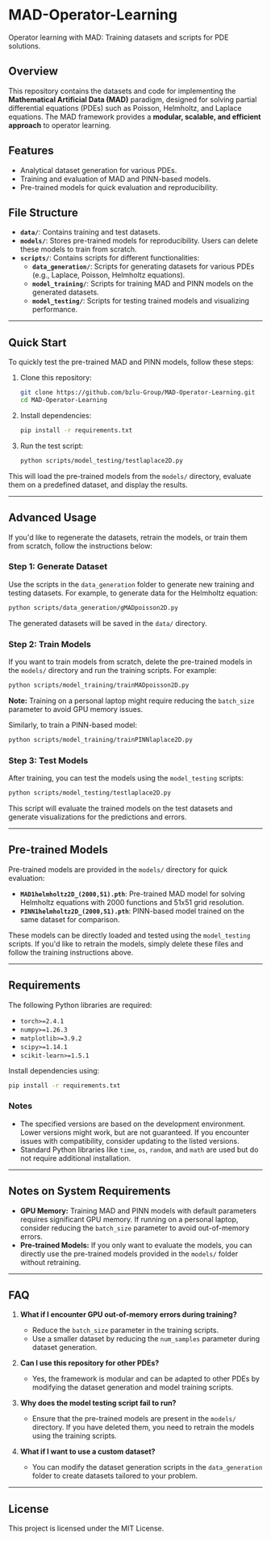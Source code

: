 
# MAD-Operator-Learning

Operator learning with MAD: Training datasets and scripts for PDE solutions.

## Overview
This repository contains the datasets and code for implementing the **Mathematical Artificial Data (MAD)** paradigm, designed for solving partial differential equations (PDEs) such as Poisson, Helmholtz, and Laplace equations. The MAD framework provides a **modular, scalable, and efficient approach** to operator learning.

## Features
- Analytical dataset generation for various PDEs.
- Training and evaluation of MAD and PINN-based models.
- Pre-trained models for quick evaluation and reproducibility.

## File Structure
- **`data/`**: Contains training and test datasets.
- **`models/`**: Stores pre-trained models for reproducibility. Users can delete these models to train from scratch.
- **`scripts/`**: Contains scripts for different functionalities:
  - **`data_generation/`**: Scripts for generating datasets for various PDEs (e.g., Laplace, Poisson, Helmholtz equations).
  - **`model_training/`**: Scripts for training MAD and PINN models on the generated datasets.
  - **`model_testing/`**: Scripts for testing trained models and visualizing performance.

---

## Quick Start

To quickly test the pre-trained MAD and PINN models, follow these steps:

1. Clone this repository:
   ```bash
   git clone https://github.com/bzlu-Group/MAD-Operator-Learning.git
   cd MAD-Operator-Learning
   ```

2. Install dependencies:
   ```bash
   pip install -r requirements.txt
   ```

3. Run the test script:
   ```bash
   python scripts/model_testing/testlaplace2D.py
   ```

This will load the pre-trained models from the `models/` directory, evaluate them on a predefined dataset, and display the results.

---

## Advanced Usage

If you'd like to regenerate the datasets, retrain the models, or train them from scratch, follow the instructions below:

### Step 1: Generate Dataset
Use the scripts in the `data_generation` folder to generate new training and testing datasets. For example, to generate data for the Helmholtz equation:
```bash
python scripts/data_generation/gMADpoisson2D.py
```
The generated datasets will be saved in the `data/` directory.

### Step 2: Train Models
If you want to train models from scratch, delete the pre-trained models in the `models/` directory and run the training scripts. For example:
```bash
python scripts/model_training/trainMADpoisson2D.py
```
**Note:** Training on a personal laptop might require reducing the `batch_size` parameter to avoid GPU memory issues.

Similarly, to train a PINN-based model:
```bash
python scripts/model_training/trainPINNlaplace2D.py
```

### Step 3: Test Models
After training, you can test the models using the `model_testing` scripts:
```bash
python scripts/model_testing/testlaplace2D.py
```
This script will evaluate the trained models on the test datasets and generate visualizations for the predictions and errors.

---

## Pre-trained Models
Pre-trained models are provided in the `models/` directory for quick evaluation:

- **`MAD1helmholtz2D_(2000,51).pth`**: Pre-trained MAD model for solving Helmholtz equations with 2000 functions and 51x51 grid resolution.
- **`PINN1helmholtz2D_(2000,51).pth`**: PINN-based model trained on the same dataset for comparison.

These models can be directly loaded and tested using the `model_testing` scripts. If you'd like to retrain the models, simply delete these files and follow the training instructions above.

---

## Requirements

The following Python libraries are required:
- `torch>=2.4.1`
- `numpy>=1.26.3`
- `matplotlib>=3.9.2`
- `scipy>=1.14.1`
- `scikit-learn>=1.5.1`

Install dependencies using:
```bash
pip install -r requirements.txt
```

### Notes
- The specified versions are based on the development environment. Lower versions might work, but are not guaranteed. If you encounter issues with compatibility, consider updating to the listed versions.
- Standard Python libraries like `time`, `os`, `random`, and `math` are used but do not require additional installation.

---

## Notes on System Requirements

- **GPU Memory:** Training MAD and PINN models with default parameters requires significant GPU memory. If running on a personal laptop, consider reducing the `batch_size` parameter to avoid out-of-memory errors.
- **Pre-trained Models:** If you only want to evaluate the models, you can directly use the pre-trained models provided in the `models/` folder without retraining.

---

## FAQ

1. **What if I encounter GPU out-of-memory errors during training?**
   - Reduce the `batch_size` parameter in the training scripts.
   - Use a smaller dataset by reducing the `num_samples` parameter during dataset generation.

2. **Can I use this repository for other PDEs?**
   - Yes, the framework is modular and can be adapted to other PDEs by modifying the dataset generation and model training scripts.

3. **Why does the model testing script fail to run?**
   - Ensure that the pre-trained models are present in the `models/` directory. If you have deleted them, you need to retrain the models using the training scripts.

4. **What if I want to use a custom dataset?**
   - You can modify the dataset generation scripts in the `data_generation` folder to create datasets tailored to your problem.

---

## License
This project is licensed under the MIT License.
